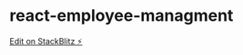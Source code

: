 # react-employee-managment

[Edit on StackBlitz ⚡️](https://stackblitz.com/edit/react-employee-managment)